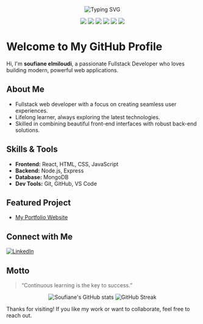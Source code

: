 <!-- Animated header using SVG -->
<p align="center">
  <img src="https://readme-typing-svg.demolab.com?font=Fira+Code&size=25&pause=1000&color=22A5F7&width=450&lines=Hi,+I'm+soufiane+elmiloudi;Fullstack+Developer;React+%7C+Node.js+%7C+Express+%7C+MongoDB" alt="Typing SVG" />
</p>

<p align="center">
  <img src="https://img.shields.io/badge/Fullstack-Developer-success?style=for-the-badge&logo=react" />
  <img src="https://img.shields.io/badge/React-18.0-blue?style=for-the-badge&logo=react" />
  <img src="https://img.shields.io/badge/Node.js-Express-green?style=for-the-badge&logo=node.js" />
  <img src="https://img.shields.io/badge/MongoDB-Database-brightgreen?style=for-the-badge&logo=mongodb" />
  <img src="https://img.shields.io/badge/Git-GitHub-orange?style=for-the-badge&logo=github" />
  <img src="https://img.shields.io/badge/VS%20Code-Editor-blue?style=for-the-badge&logo=visualstudiocode" />
</p>





#  Welcome to My GitHub Profile

Hi, I'm **soufiane elmiloudi**, a passionate Fullstack Developer who loves building modern, powerful web applications.

##  About Me
- Fullstack web developer with a focus on creating seamless user experiences.
- Lifelong learner, always exploring the latest technologies.
- Skilled in combining beautiful front-end interfaces with robust back-end solutions.

##  Skills & Tools
- **Frontend:** React, HTML, CSS, JavaScript
- **Backend:** Node.js, Express
- **Database:** MongoDB
- **Dev Tools:** Git, GitHub, VS Code

##  Featured Project
- [My Portfolio Website](https://elmiloudisoufiane.github.io/Portfolio/)

##  Connect with Me
[![LinkedIn](https://img.shields.io/badge/LinkedIn-blue?logo=linkedin)](https://www.linkedin.com/in/soufiane-elmiloudi-7795b8360/)

##  Motto
> “Continuous learning is the key to success.”



<p align="center">
  <img src="https://github-readme-stats.vercel.app/api?username=elmiloudisoufiane&show_icons=true&theme=radical" alt="Soufiane's GitHub stats" />
  
  <img src="https://github-readme-streak-stats.herokuapp.com/?user=elmiloudisoufiane&theme=radical" alt="GitHub Streak" />
</p>

Thanks for visiting! If you like my work or want to collaborate, feel free to reach out.
